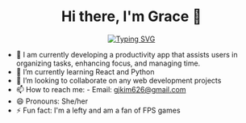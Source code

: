 <div align='center'">
                    <h1>Hi there, I'm Grace 👋</h1>
                    
[![Typing SVG](https://readme-typing-svg.demolab.com?font=Fira+Code&pause=1000&color=6BC4CE&center=true&vCenter=true&width=435&lines=Full-Stack+Developer;Always+ready+to+learn+something+new)](https://git.io/typing-svg)
                    </div>
                    
- 🔭 I am currently developing a productivity app that assists users in organizing tasks, enhancing focus, and managing time.
- 🌱 I’m currently learning React and Python
- 👯 I’m looking to collaborate on any web development projects
- 📫 How to reach me: 
          - Email: gjkim626@gmail.com
- 😄 Pronouns: She/her
- ⚡ Fun fact: I'm a lefty and am a fan of FPS games
